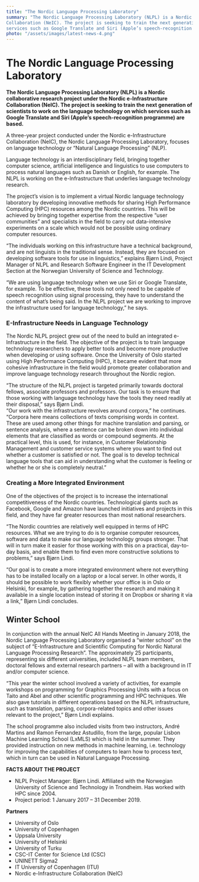 ```yaml
---
title: "The Nordic Language Processing Laboratory"
summary: "The Nordic Language Processing Laboratory (NLPL) is a Nordic collaborative research project under the Nordic e-Infrastructure
Collaboration (NeIC). The project is seeking to train the next generation of scientists to work on the language technology on which
services such as Google Translate and Siri (Apple’s speech-recognition programme) are based."
photo: "/assets/images/latest-news-4.png"
---
```


The Nordic Language Processing Laboratory
===============================

**The Nordic Language Processing Laboratory (NLPL) is a Nordic collaborative research project under the Nordic e-Infrastructure
Collaboration (NeIC). The project is seeking to train the next generation of scientists to work on the language technology on which
services such as Google Translate and Siri (Apple’s speech-recognition programme) are based.**

A three-year project conducted under the Nordic e-Infrastructure Collaboration (NeIC), the Nordic Language Processing Laboratory, 
focuses on language technology or “Natural Language Processing” (NLP). 

Language technology is an interdisciplinary field, bringing together computer science, artificial intelligence and linguistics to use
computers to process natural languages such as Danish or English, for example. The NLPL is working on the e-Infrastructure that underlies
language technology research.  

The project’s vision is to implement a virtual Nordic language technology laboratory by developing innovative methods for sharing High
Performance Computing (HPC) resources among the Nordic countries. This will be achieved by bringing together expertise from the respective
“user communities” and specialists in the field to carry out data-intensive experiments on a scale which would not be possible using 
ordinary computer resources. 

“The individuals working on this infrastructure have a technical background, and are not linguists in the traditional sense. Instead, they
are focused on developing software tools for use in linguistics,” explains Bjørn Lindi, Project Manager of NLPL and Research Software
Engineer in the IT Development Section at the Norwegian University of Science and Technology. 

“We are using language technology when we use Siri or Google Translate, for example. To be effective, these tools not only need to be
capable of speech recognition using signal processing, they have to understand the content of what’s being said. In the NLPL project we are
working to improve the infrastructure used for language technology,” he says.

### E-Infrastructure Needs in Language Technology 

The Nordic NLPL project grew out of the need to build an integrated e-Infrastructure in the field. The objective of the project is to
train language technology researchers to apply better tools and become more productive when developing or using software. Once the
University of Oslo started using High Performance Computing (HPC), it became evident that more cohesive infrastructure in the field
would promote greater collaboration and improve language technology research throughout the Nordic region. 

“The structure of the NLPL project is targeted primarily towards doctoral fellows, associate professors and professors. Our task is to
ensure that those working with language technology have the tools they need readily at their disposal,” says Bjørn Lindi.  
“Our work with the infrastructure revolves around corpora,” he continues. “Corpora here means collections of texts comprising words in
context. These are used among other things for machine translation and parsing, or sentence analysis, where a sentence can be broken 
down into individual elements that are classified as words or compound segments. At the practical level, this is used, for instance, in 
Customer Relationship Management and customer service systems where you want to find out whether a customer is satisfied or not. The 
goal is to develop technical language tools that can aid in understanding what the customer is feeling or whether he or she is 
completely neutral.” 

### Creating a More Integrated Environment

One of the objectives of the project is to increase the international competitiveness of the Nordic countries. Technological giants such
as Facebook, Google and Amazon have launched initiatives and projects in this field, and they have far greater resources than most
national researchers. 

“The Nordic countries are relatively well equipped in terms of HPC resources. What we are trying to do is to organise computer
resources, software and data to make our language technology groups stronger. That will in turn make it easier for those working with
this on a practical, day-to-day basis, and enable them to find even more constructive solutions to problems,” says Bjørn Lindi.

“Our goal is to create a more integrated environment where not everything has to be installed locally on a laptop or a local server. In
other words, it should be possible to work flexibly whether your office is in Oslo or Helsinki, for example, by gathering together the 
research and making it available in a single location instead of storing it on Dropbox or sharing it via a link,” Bjørn Lindi concludes.

## Winter School

In conjunction with the annual NeIC All Hands Meeting in January 2018, the Nordic Language Processing Laboratory organised a “winter 
school” on the subject of “E-Infrastructure and Scientific Computing for Nordic Natural Language Processing Research”. The approximately
25 participants, representing six different universities, included NLPL team members, doctoral fellows and external research partners –
all with a background in IT and/or computer science. 

“This year the winter school involved a variety of activities, for example workshops on programming for Graphics Processing Units with a
focus on Taito and Abel and other scientific programming and HPC techniques. We also gave tutorials in different operations based on the
NLPL infrastructure, such as translation, parsing, corpora-related topics and other issues relevant to the project,” Bjørn Lindi 
explains. 

The school programme also included visits from two instructors, André Martins and Ramon Fernandez Astudillo, from the large, popular
Lisbon Machine Learning School (LxMLS) which is held in the summer.  They provided instruction on new methods in machine learning, i.e.
technology for improving the capabilities of computers to learn how to process text, which in turn can be used in Natural Language
Processing. 

**FACTS ABOUT THE PROJECT**
- NLPL Project Manager: Bjørn Lindi. Affiliated with the Norwegian University of Science and Technology in Trondheim. Has worked with
HPC since 2004. 
- Project period: 1 January 2017 – 31 December 2019. 


**Partners**
- University of Oslo
- University of Copenhagen 
- Uppsala University 
- University of Helsinki
- University of Turku
- CSC-IT Center for Science Ltd (CSC)
- UNINETT Sigma2 
- IT University of Copenhagen (ITU)
- Nordic e-Infrastructure Collaboration (NeIC)
